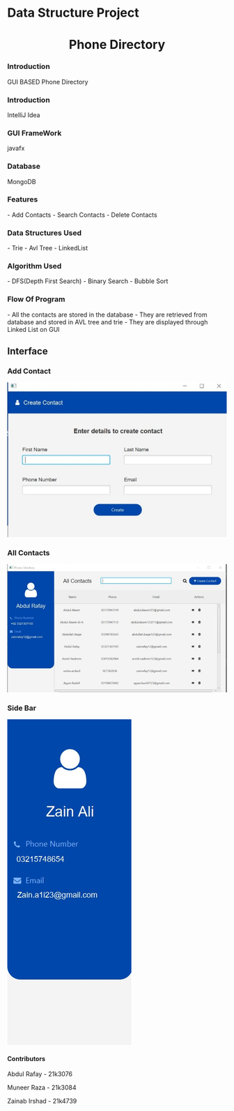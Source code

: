 # Data Structure Project
# <center>Phone Directory</center>

<h3>Introduction</h3>
GUI BASED Phone Directory
<h3>Introduction</h3>
IntelliJ Idea
<h3>GUI FrameWork</h3>
javafx
<h3>Database</h3>
MongoDB
<h3>Features</h3>
- Add Contacts
- Search Contacts
- Delete Contacts

<h3>Data Structures Used</h3>
- Trie
- Avl Tree
- LinkedList

<h3>Algorithm Used</h3>
- DFS(Depth First Search)
- Binary Search
- Bubble Sort

<h3>Flow Of Program</h3>
- All the contacts are stored in the database
- They are retrieved from database and stored in AVL tree and trie
- They are displayed through Linked List on GUI

## Interface

<h3>Add Contact</h3>
<img src="./snapshots/add-contact.jpeg">

<h3>All Contacts</h3>
<img src="./snapshots/all-contact.jpeg">

<h3>Side Bar</h3>
<img src="./snapshots/side-contact.jpeg">


<h4>Contributors</h4>
<p>Abdul Rafay - 21k3076</p>
<p>Muneer Raza - 21k3084</p>
<p>Zainab Irshad - 21k4739</p>

